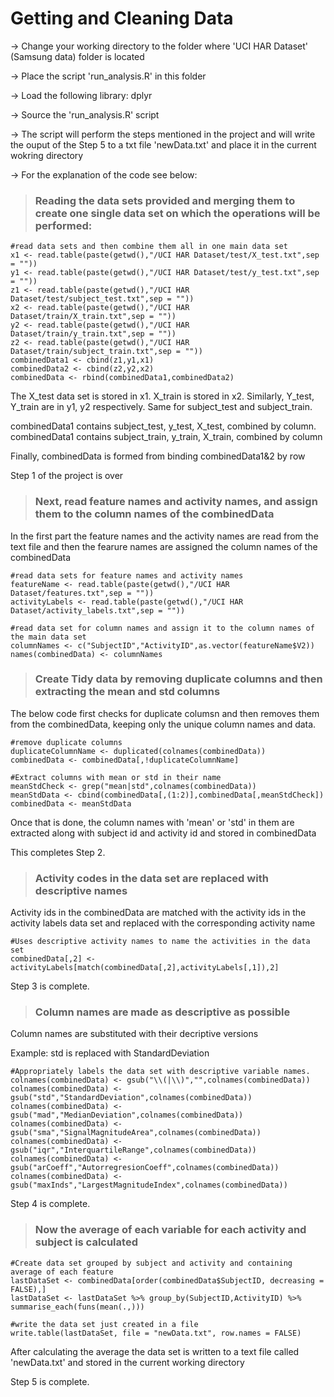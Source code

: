 # Getting and Cleaning Data

-> Change your working directory to the folder where 'UCI HAR Dataset' (Samsung data) folder is located

-> Place the script 'run_analysis.R' in this folder

-> Load the following library: dplyr

-> Source the 'run_analysis.R' script

-> The script will perform the steps mentioned in the project and will write the ouput of the Step 5 to a txt file 'newData.txt'    and place it in the current wokring directory

-> For the explanation of the code see below:

> ### Reading the data sets provided and merging them to create one single data set on which the operations will be performed:

```{r}
#read data sets and then combine them all in one main data set
x1 <- read.table(paste(getwd(),"/UCI HAR Dataset/test/X_test.txt",sep = ""))
y1 <- read.table(paste(getwd(),"/UCI HAR Dataset/test/y_test.txt",sep = ""))
z1 <- read.table(paste(getwd(),"/UCI HAR Dataset/test/subject_test.txt",sep = ""))
x2 <- read.table(paste(getwd(),"/UCI HAR Dataset/train/X_train.txt",sep = ""))
y2 <- read.table(paste(getwd(),"/UCI HAR Dataset/train/y_train.txt",sep = ""))
z2 <- read.table(paste(getwd(),"/UCI HAR Dataset/train/subject_train.txt",sep = ""))
combinedData1 <- cbind(z1,y1,x1)
combinedData2 <- cbind(z2,y2,x2)
combinedData <- rbind(combinedData1,combinedData2)
```
The X_test data set is stored in x1. X_train is stored in x2. Similarly, Y_test, Y_train are in y1, y2 respectively.
Same for subject_test and subject_train.

combinedData1 contains subject_test, y_test, X_test, combined by column. 
combinedData1 contains subject_train, y_train, X_train, combined by column

Finally, combinedData is formed from binding combinedData1&2 by row

Step 1 of the project is over

> ### Next, read feature names and activity names, and assign them to the column names of the combinedData

In the first part the feature names and the activity names are read from the text file and then the fearure names are assigned the column names of the combinedData

```{r}
#read data sets for feature names and activity names
featureName <- read.table(paste(getwd(),"/UCI HAR Dataset/features.txt",sep = ""))
activityLabels <- read.table(paste(getwd(),"/UCI HAR Dataset/activity_labels.txt",sep = ""))

#read data set for column names and assign it to the column names of the main data set
columnNames <- c("SubjectID","ActivityID",as.vector(featureName$V2))
names(combinedData) <- columnNames
```

> ### Create Tidy data by removing duplicate columns and then extracting the mean and std columns

The below code first checks for duplicate columsn and then removes them from the combinedData, keeping only the unique column names and data.

```{r}
#remove duplicate columns
duplicateColumnName <- duplicated(colnames(combinedData))
combinedData <- combinedData[,!duplicateColumnName]

#Extract columns with mean or std in their name
meanStdCheck <- grep("mean|std",colnames(combinedData))
meanStdData <- cbind(combinedData[,(1:2)],combinedData[,meanStdCheck])
combinedData <- meanStdData
```

Once that is done, the column names with 'mean' or 'std' in them are extracted along with subject id and activity id and stored in combinedData

This completes Step 2.

> ### Activity codes in the data set are replaced with descriptive names

Activity ids in the combinedData are matched with the activity ids in the activity labels data set and replaced with the corresponding activity name

```{r}
#Uses descriptive activity names to name the activities in the data set
combinedData[,2] <- activityLabels[match(combinedData[,2],activityLabels[,1]),2]
```

Step 3 is complete.

> ### Column names are made as descriptive as possible

Column names are substituted with their decriptive versions

Example: std is replaced with StandardDeviation

```{r}
#Appropriately labels the data set with descriptive variable names. 
colnames(combinedData) <- gsub("\\(|\\)","",colnames(combinedData))
colnames(combinedData) <- gsub("std","StandardDeviation",colnames(combinedData))
colnames(combinedData) <- gsub("mad","MedianDeviation",colnames(combinedData))
colnames(combinedData) <- gsub("sma","SignalMagnitudeArea",colnames(combinedData))
colnames(combinedData) <- gsub("iqr","InterquartileRange",colnames(combinedData))
colnames(combinedData) <- gsub("arCoeff","AutorregresionCoeff",colnames(combinedData))
colnames(combinedData) <- gsub("maxInds","LargestMagnitudeIndex",colnames(combinedData))
```

Step 4 is complete.

> ### Now the average of each variable for each activity and subject is calculated

```{r}
#Create data set grouped by subject and activity and containing average of each feature
lastDataSet <- combinedData[order(combinedData$SubjectID, decreasing = FALSE),]
lastDataSet <- lastDataSet %>% group_by(SubjectID,ActivityID) %>% summarise_each(funs(mean(.,)))

#write the data set just created in a file
write.table(lastDataSet, file = "newData.txt", row.names = FALSE)
```

After calculating the average the data set is written to a text file called 'newData.txt' and stored in the current working directory

Step 5 is complete.

